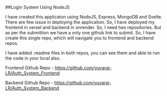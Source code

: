 ##Login System Using NodeJS

I have created this applicaton using NodeJS, Express, MongoDB and Svelte. There are few issue in deploying the application. So, I have deployed my frontend in versel and backend in onrender. So, I need two repositories. But as per the submittion we have a only one github link to submit. So, I have create this single repo, which will navigate you to frontend and backend repos.

I have added .readme files in both repos, you can see them and able to run the code in your local also.

Frontend Github Repo - https://github.com/yuvaraj-LR/Auth_System_Frontend

Backend Github Repo - https://github.com/yuvaraj-LR/Auth_System_Backend
